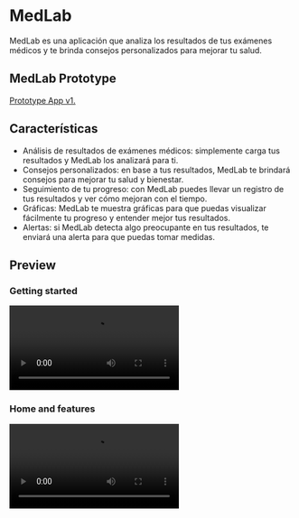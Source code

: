 # MedLab

MedLab es una aplicación que analiza los resultados de tus exámenes médicos y te brinda consejos personalizados para mejorar tu salud.

## MedLab Prototype

[Prototype App v1.](https://app.flutterflow.io/share/healthy-mh4b1s)

## Características

- Análisis de resultados de exámenes médicos: simplemente carga tus resultados y MedLab los analizará para ti.
- Consejos personalizados: en base a tus resultados, MedLab te brindará consejos para mejorar tu salud y bienestar.
- Seguimiento de tu progreso: con MedLab puedes llevar un registro de tus resultados y ver cómo mejoran con el tiempo.
- Gráficas: MedLab te muestra gráficas para que puedas visualizar fácilmente tu progreso y entender mejor tus resultados.
- Alertas: si MedLab detecta algo preocupante en tus resultados, te enviará una alerta para que puedas tomar medidas.

## Preview

### Getting started

<video src="Images\StartPreviewVid.mp4" width="auto" height="auto" controls></video>

### Home and features

<video src="Images\HomeFeaturesVid.mp4" width="auto" height="auto" controls></video>
